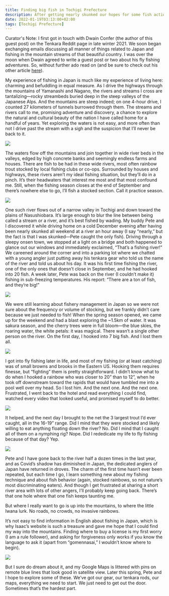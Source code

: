 ```yaml
---
title: Finding big fish in Tochigi Prefecture
description: After getting nearly skunked our hopes for some fish action were suddenly piqued upon laying eyes on this glorious river...
date: 2022-01-19T03:13:00+02:00
tags: [Tochigi Prefecture]
---
```

<div class="text-lg mt-2">
<p class="mb-2 italic text-sm">Curator's Note: I first got in touch with Dwain Confer (the author of this guest post) on the Tenkara Reddit page in late winter 2021. We soon began exchanging emails discussing all manner of things related to Japan and fishing in the mountain streams of that beautiful country. I was over the moon when Dwain agreed to write a guest post or two about his fly fishing adventures. So, without further ado read on (and be sure to check out his other article <a href=‘https://www.fallfishtenkara.com/fishing-in-hokkaido’ target="_blank" rel="noopener noreferrer" class='text-red-500 hover:bg-red-500 hover:text-white'>here</a>).</p>

<p class="mb-2">My experience of fishing in Japan is much like my experience of living here: charming and befuddling in equal measure. As I drive the highways through the mountains of Yamanashi and Nagano, the rivers and streams I cross are tantalizing—rocky streambeds buried deep in the steep valleys of the Japanese Alps. And the mountains are steep indeed; on one 4-hour drive, I counted 27 kilometers of tunnels burrowed through them. The streams and rivers call to me, promising adventure and discovery, a chance to explore the natural and cultural beauty of the nation I have called home for a handful of years. Yet exploring the waters is not easy, and more often than not I drive past the stream with a sigh and the suspicion that I’ll never be back to it.</p>

<img class="w-8/12 rounded-lg shadow-lg mx-auto" src="https://fallfish-tenkara-images.s3.us-west-1.amazonaws.com/FfT+-+Big_Fish_Tochigi_Houki/tochigi-tenkara-fly+fishing-houki-big+fish-winter.jpg" />

<p class="mt-2 mb-2">The waters flow off the mountains and join together in wide river beds in the valleys, edged by high concrete banks and seemingly endless farms and houses. There are fish to be had in these wide rivers, most often rainbow trout stocked by local fishing clubs or co-ops. Surrounded by houses and highways, these rivers aren’t my ideal fishing situation, but they’ll do in a pinch. It’s their headwaters that interest me most and that most confound me. Still, when the fishing season closes at the end of September and there’s nowhere else to go, I’ll fish a stocked section. Call it practice season.</p> 

<img class="w-8/12 rounded-lg shadow-lg mx-auto" src="https://fallfish-tenkara-images.s3.us-west-1.amazonaws.com/FfT+-+Big_Fish_Tochigi_Houki/tochigi-tenkara-fly+fishing-houki-big+fish-clouds.jpg" />

<p class="mt-2 mb-2">One such river flows out of a narrow valley in Tochigi and down toward the plains of Nasushiobara. It’s large enough to blur the line between being called a stream or a river, and it’s best fished by wading. My buddy Pete and I discovered it while driving home on a cold December evening after having been nearly skunked all weekend at a river an hour away (I say “nearly,” but the fact is that I was skunked—Pete caught the only fish). Driving through a sleepy onsen town, we stopped at a light on a bridge and both happened to glance out our windows and immediately exclaimed, “That’s a fishing river!” We careened around the corner and into a parking lot where we chatted with a young angler just putting away his tenkara gear who told us the name of the river and told us about his day. It was his first time fishing the river, one of the only ones that doesn’t close in September, and he had hooked into 20 fish. A week later, Pete was back on the river (I couldn’t make it) fishing in sub-freezing temperatures. His report: “There are a ton of fish, and they’re big!”</p>

<img class="w-8/12 rounded-lg shadow-lg mx-auto" src="https://fallfish-tenkara-images.s3.us-west-1.amazonaws.com/FfT+-+Big_Fish_Tochigi_Houki/tochigi-tenkara-fly+fishing-houki-big+fish-flowers.jpg" />

<p class="mt-2 mb-2">We were still learning about fishery management in Japan so we were not  sure about the frequency or volume of stocking, but we frankly didn’t care because we just needed to fish! When the spring season opened, we came up for the weekend and had a blast exploring the ~1.5km of water. It was sakura season, and the cherry trees were in full bloom—the blue skies, the roaring water, the white petals: it was magical. There wasn’t a single other person on the river. On the first day, I hooked into 7 big fish. And I lost them all.</p>

<img class="w-8/12 rounded-lg shadow-lg mx-auto" src="https://fallfish-tenkara-images.s3.us-west-1.amazonaws.com/FfT+-+Big_Fish_Tochigi_Houki/tochigi-tenkara-fly+fishing-houki-big+fish-get+your+fish+on.jpg" />

<p class="mt-2 mb-2">I got into fly fishing later in life, and most of my fishing (or at least catching) was of small browns and brooks in the Eastern US. Hooking them requires finesse, but “fighting” them is pretty straightforward. I didn’t know what to do when I hooked a rainbow who was closer to 20” than to 12”, when he took off downstream toward the rapids that would have tumbled me into a pool well over my head. So I lost him. And the next one. And the next one. Frustrated, I went back to the hotel and read everything I could find, watched every video that looked useful, and promised myself to do better.</p>

<img class="w-8/12 rounded-lg shadow-lg mx-auto" src="https://fallfish-tenkara-images.s3.us-west-1.amazonaws.com/FfT+-+Big_Fish_Tochigi_Houki/tochigi-tenkara-fly+fishing-houki-big+fish.jpg" />

<p class="mt-2 mb-2">It helped, and the next day I brought to the net the 3 largest trout I’d ever caught, all in the 16-19” range. Did I mind that they were stocked and likely willing to eat anything floating down the river? No. Did I mind that I caught all of them on a nymphing rig? Nope. Did I rededicate my life to fly fishing because of that day? Yep.</p>

<img class="w-8/12 rounded-lg shadow-lg mx-auto" src="https://fallfish-tenkara-images.s3.us-west-1.amazonaws.com/FfT+-+Big_Fish_Tochigi_Houki/tochigi-tenkara-fly+fishing-houki-big+fish-spring.jpg" />

<p class="mt-2 mb-2">Pete and I have gone back to the river half a dozen times in the last year, and as Covid’s shadow has diminished in Japan, the dedicated anglers of Japan have returned in droves. The charm of the first time hasn’t ever been repeated, but each time I go, I learn something new about my fishing technique and about fish behavior (again, stocked rainbows, so not nature’s most discriminating eaters). And though I get frustrated at sharing a short river area with lots of other angers, I’ll probably keep going back. There’s that one hole where that one fish keeps taunting me.</p>

<p class="mt-2 mb-2">But where I really want to go is up into the mountains, to where the little Iwana lurk. No roads, no crowds, no invasive rainbows.</p>

<p class="mt-2 mb-2">It’s not easy to find information in English about fishing in Japan, which is why Isaac’s website is such a treasure and gave me hope that I could find my way into the mountains. Finding where to buy a license is my first worry (I am a rule follower), and asking for forgiveness only works if you know the language to ask it (apart from “gomennasai,” I wouldn’t know where to begin).</p>

<img class="w-8/12 rounded-lg shadow-lg mx-auto" src="https://fallfish-tenkara-images.s3.us-west-1.amazonaws.com/FfT+-+Big_Fish_Tochigi_Houki/tochigi-tenkara-fly+fishing-houki-big+fish-rainbow.jpg" />

<p class="mt-2">But I sure do dream about it, and my Google Maps is littered with pins on remote blue lines that look good in satellite view. Later this spring, Pete and I hope to explore some of these. We’ve got our gear, our tenkara rods, our maps, everything we need to start. We just need to get out the door. Sometimes that’s the hardest part.</p>
</div>
